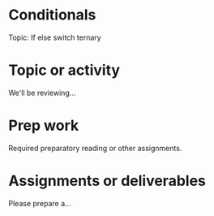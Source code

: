 # Conditionals

Topic: If else switch ternary

# Topic or activity

We'll be reviewing...

# Prep work

Required preparatory reading or other assignments.

# Assignments or deliverables

Please prepare a...